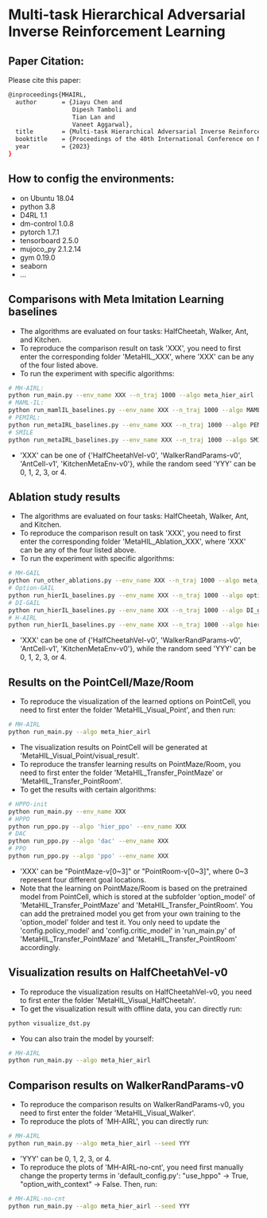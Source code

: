 # Multi-task Hierarchical Adversarial Inverse Reinforcement Learning

## Paper Citation:
Please cite this paper:
```bash
@inproceedings{MHAIRL,
  author       = {Jiayu Chen and
                  Dipesh Tamboli and
                  Tian Lan and
                  Vaneet Aggarwal},
  title        = {Multi-task Hierarchical Adversarial Inverse Reinforcement Learning},
  booktitle    = {Proceedings of the 40th International Conference on Machine Learning},
  year         = {2023}
}
```

## How to config the environments:
- on Ubuntu 18.04
- python 3.8
- D4RL 1.1
- dm-control 1.0.8
- pytorch 1.7.1
- tensorboard 2.5.0
- mujoco_py 2.1.2.14
- gym 0.19.0
- seaborn
- ...

## Comparisons with Meta Imitation Learning baselines
- The algorithms are evaluated on four tasks: HalfCheetah, Walker, Ant, and Kitchen.
- To reproduce the comparison result on task 'XXX', you need to first enter the corresponding folder 'MetaHIL_XXX', where 'XXX' can be any of the four listed above.
- To run the experiment with specific algorithms:

```bash
# MH-AIRL:
python run_main.py --env_name XXX --n_traj 1000 --algo meta_hier_airl --seed YYY
# MAML-IL:
python run_mamlIL_baselines.py --env_name XXX --n_traj 1000 --algo MAML_IL --seed YYY
# PEMIRL:
python run_metaIRL_baselines.py --env_name XXX --n_traj 1000 --algo PEMIRL --seed YYY
# SMILE
python run_metaIRL_baselines.py --env_name XXX --n_traj 1000 --algo SMILE --seed YYY
```

- 'XXX' can be one of {'HalfCheetahVel-v0', 'WalkerRandParams-v0', 'AntCell-v1', 'KitchenMetaEnv-v0'}, while the random seed 'YYY' can be 0, 1, 2, 3, or 4.

## Ablation study results
- The algorithms are evaluated on four tasks: HalfCheetah, Walker, Ant, and Kitchen.
- To reproduce the comparison result on task 'XXX', you need to first enter the corresponding folder 'MetaHIL_Ablation_XXX', where 'XXX' can be any of the four listed above.
- To run the experiment with specific algorithms:
```bash
# MH-GAIL
python run_other_ablations.py --env_name XXX --n_traj 1000 --algo meta_hier_gail --seed YYY
# Option-GAIL
python run_hierIL_baselines.py --env_name XXX --n_traj 1000 --algo option_gail --seed YYY
# DI-GAIL
python run_hierIL_baselines.py --env_name XXX --n_traj 1000 --algo DI_gail --seed YYY
# H-AIRL
python run_hierIL_baselines.py --env_name XXX --n_traj 1000 --algo hier_airl --seed YYY
```
- 'XXX' can be one of {'HalfCheetahVel-v0', 'WalkerRandParams-v0', 'AntCell-v1', 'KitchenMetaEnv-v0'}, while the random seed 'YYY' can be 0, 1, 2, 3, or 4.


## Results on the PointCell/Maze/Room
- To reproduce the visualization of the learned options on PointCell, you need to first enter the folder 'MetaHIL_Visual_Point', and then run:
```bash
# MH-AIRL
python run_main.py --algo meta_hier_airl
```
- The visualization results on PointCell will be generated at 'MetaHIL_Visual_Point/visual_result'.
- To reproduce the transfer learning results on PointMaze/Room, you need to first enter the folder 'MetaHIL_Transfer_PointMaze' or 'MetaHIL_Transfer_PointRoom'.
- To get the results with certain algorithms:
```bash
# HPPO-init
python run_main.py --env_name XXX
# HPPO
python run_ppo.py --algo 'hier_ppo' --env_name XXX
# DAC
python run_ppo.py --algo 'dac' --env_name XXX
# PPO
python run_ppo.py --algo 'ppo' --env_name XXX
```
- 'XXX' can be "PointMaze-v[0~3]" or "PointRoom-v[0~3]", where 0~3 represent four different goal locations.
- Note that the learning on PointMaze/Room is based on the pretrained model from PointCell, which is stored at the subfolder 'option_model' of 'MetaHIL_Transfer_PointMaze' and 'MetaHIL_Transfer_PointRoom'. You can add the pretrained model you get from your own training to the 'option_model' folder and test it. You only need to update the 'config.policy_model' and 'config.critic_model' in 'run_main.py' of 'MetaHIL_Transfer_PointMaze' and 'MetaHIL_Transfer_PointRoom' accordingly.

## Visualization results on HalfCheetahVel-v0
- To reproduce the visualization results on HalfCheetahVel-v0, you need to first enter the folder 'MetaHIL_Visual_HalfCheetah'. 
- To get the visualization result with offline data, you can directly run:
```bash
python visualize_dst.py
```
- You can also train the model by yourself:
```bash
# MH-AIRL
python run_main.py --algo meta_hier_airl
```

## Comparison results on WalkerRandParams-v0
- To reproduce the comparison results on WalkerRandParams-v0, you need to first enter the folder 'MetaHIL_Visual_Walker'. 
- To reproduce the plots of 'MH-AIRL', you can directly run:
```bash
# MH-AIRL
python run_main.py --algo meta_hier_airl --seed YYY
```
- 'YYY' can be 0, 1, 2, 3, or 4.
- To reproduce the plots of 'MH-AIRL-no-cnt', you need first manually change the property terms in 'default_config.py': "use_hppo" -> True, "option_with_context" -> False. Then, run:
```bash
# MH-AIRL-no-cnt
python run_main.py --algo meta_hier_airl --seed YYY
```
